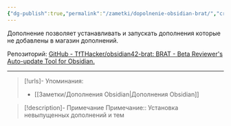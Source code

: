 ```yaml
---
{"dg-publish":true,"permalink":"/zametki/dopolnenie-obsidian-brat/","created":"2024-09-25 00:01","updated":"2024-10-09T19:51:15+03:00"}
---
```


Дополнение позволяет устанавливать и запускать дополнения которые не добавлены в магазин дополнений.

Репозиторий: [GitHub - TfTHacker/obsidian42-brat: BRAT - Beta Reviewer's Auto-update Tool for Obsidian.](https://github.com/TfTHacker/obsidian42-brat)

---
> [!urls]- Упоминания:
> - [[Заметки/Дополнения Obsidian\|Дополнения Obsidian]]

> [!description]- Примечание
> Примечание:: Установка невыпущенных дополнений и тем